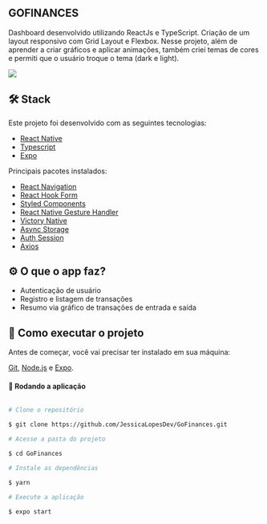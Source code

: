 ## GOFINANCES

Dashboard desenvolvido utilizando ReactJs e TypeScript. Criação de um layout responsivo com Grid Layout e Flexbox. Nesse projeto, além de aprender a criar gráficos e aplicar animações, também criei temas de cores e permiti que o usuário troque o tema (dark e light).

<a href="https://www.figma.com/file/noeKRdNByOvwA5u253pOhg/GoFinances-Ignite-(Copy)">
<img src="https://user-images.githubusercontent.com/71772559/178192253-4fe4757c-de57-4878-a38c-a483c25670b1.png"/>
</a>

## 🛠️ Stack

Este projeto foi desenvolvido com as seguintes tecnologias:

- [React Native](https://reactnative.dev/)
- [Typescript](https://www.typescriptlang.org/)
- [Expo](https://expo.dev/)

Principais pacotes instalados:

- [React Navigation](https://reactnavigation.org/)
- [React Hook Form](https://react-hook-form.com/)
- [Styled Components](https://styled-components.com/)
- [React Native Gesture Handler](https://docs.swmansion.com/react-native-gesture-handler/)
- [Victory Native](https://formidable.com/open-source/victory/)
- [Async Storage](https://react-native-async-storage.github.io/async-storage/)
- [Auth Session](https://docs.expo.dev/versions/latest/sdk/auth-session/)
- [Axios](https://axios-http.com/ptbr/docs/intro)

## ⚙️ O que o app faz?

- Autenticação de usuário
- Registro e listagem de transações
- Resumo via gráfico de transações de entrada e saída

## [](https://github.com/JessicaLopesDev/GoFinances) 🚀 Como executar o projeto

Antes de começar, você vai precisar ter instalado em sua máquina:

[Git](https://git-scm.com), [Node.js](https://nodejs.org/en/) e [Expo](https://expo.dev).

#### 🧭 Rodando a aplicação

```bash

# Clone o repositório

$ git clone https://github.com/JessicaLopesDev/GoFinances.git

# Acesse a pasta do projeto

$ cd GoFinances

# Instale as dependências

$ yarn

# Execute a aplicação

$ expo start

```
